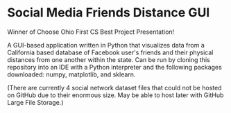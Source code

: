 # Social Media Friends Distance GUI
Winner of Choose Ohio First CS Best Project Presentation!

A GUI-based application written in Python that visualizes data from a California based database of Facebook user's friends and their physical distances from one another within the state. Can be run by cloning this repository into an IDE with a Python interpreter and the following packages downloaded: numpy, matplotlib, and sklearn.

(There are currently 4 social network dataset files that could not be hosted on GitHub due to their enormous size. May be able to host later with GitHub Large File Storage.)
